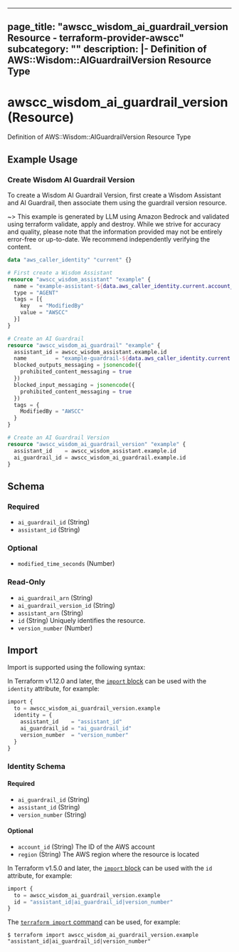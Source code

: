 
---
page_title: "awscc_wisdom_ai_guardrail_version Resource - terraform-provider-awscc"
subcategory: ""
description: |-
  Definition of AWS::Wisdom::AIGuardrailVersion Resource Type
---

# awscc_wisdom_ai_guardrail_version (Resource)

Definition of AWS::Wisdom::AIGuardrailVersion Resource Type

## Example Usage

### Create Wisdom AI Guardrail Version

To create a Wisdom AI Guardrail Version, first create a Wisdom Assistant and AI Guardrail, then associate them using the guardrail version resource.

~> This example is generated by LLM using Amazon Bedrock and validated using terraform validate, apply and destroy. While we strive for accuracy and quality, please note that the information provided may not be entirely error-free or up-to-date. We recommend independently verifying the content.

```terraform
data "aws_caller_identity" "current" {}

# First create a Wisdom Assistant
resource "awscc_wisdom_assistant" "example" {
  name = "example-assistant-${data.aws_caller_identity.current.account_id}"
  type = "AGENT"
  tags = [{
    key   = "ModifiedBy"
    value = "AWSCC"
  }]
}

# Create an AI Guardrail
resource "awscc_wisdom_ai_guardrail" "example" {
  assistant_id = awscc_wisdom_assistant.example.id
  name         = "example-guardrail-${data.aws_caller_identity.current.account_id}"
  blocked_outputs_messaging = jsonencode({
    prohibited_content_messaging = true
  })
  blocked_input_messaging = jsonencode({
    prohibited_content_messaging = true
  })
  tags = {
    ModifiedBy = "AWSCC"
  }
}

# Create an AI Guardrail Version
resource "awscc_wisdom_ai_guardrail_version" "example" {
  assistant_id    = awscc_wisdom_assistant.example.id
  ai_guardrail_id = awscc_wisdom_ai_guardrail.example.id
}
```

<!-- schema generated by tfplugindocs -->
## Schema

### Required

- `ai_guardrail_id` (String)
- `assistant_id` (String)

### Optional

- `modified_time_seconds` (Number)

### Read-Only

- `ai_guardrail_arn` (String)
- `ai_guardrail_version_id` (String)
- `assistant_arn` (String)
- `id` (String) Uniquely identifies the resource.
- `version_number` (Number)

## Import

Import is supported using the following syntax:

In Terraform v1.12.0 and later, the [`import` block](https://developer.hashicorp.com/terraform/language/import) can be used with the `identity` attribute, for example:

```terraform
import {
  to = awscc_wisdom_ai_guardrail_version.example
  identity = {
    assistant_id    = "assistant_id"
    ai_guardrail_id = "ai_guardrail_id"
    version_number  = "version_number"
  }
}
```

<!-- schema generated by tfplugindocs -->
### Identity Schema

#### Required

- `ai_guardrail_id` (String)
- `assistant_id` (String)
- `version_number` (String)

#### Optional

- `account_id` (String) The ID of the AWS account
- `region` (String) The AWS region where the resource is located

In Terraform v1.5.0 and later, the [`import` block](https://developer.hashicorp.com/terraform/language/import) can be used with the `id` attribute, for example:

```terraform
import {
  to = awscc_wisdom_ai_guardrail_version.example
  id = "assistant_id|ai_guardrail_id|version_number"
}
```

The [`terraform import` command](https://developer.hashicorp.com/terraform/cli/commands/import) can be used, for example:

```shell
$ terraform import awscc_wisdom_ai_guardrail_version.example "assistant_id|ai_guardrail_id|version_number"
```
